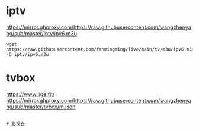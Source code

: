 # iptv
https://mirror.ghproxy.com/https://raw.githubusercontent.com/wangzhenyang/sub/master/iptv/ipv6.m3u
```
wget https://raw.githubusercontent.com/fanmingming/live/main/tv/m3u/ipv6.m3u -O iptv/ipv6.m3u
```

# tvbox 
https://www.lige.fit/
https://mirror.ghproxy.com/https://raw.githubusercontent.com/wangzhenyang/sub/master/tvbox/m.json
```

# 影视仓

